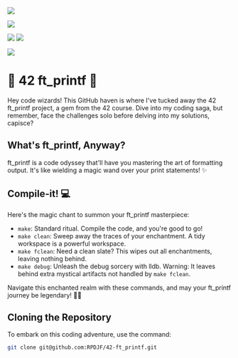 ![](https://github.com/ayogun/42-project-badges/blob/main/badges/ft_printfe.png?raw=true)

![](https://img.shields.io/github/languages/code-size/rpdjf/42-ft_printf?color=5BCFFF)

![](https://img.shields.io/badge/windows%20terminal-4D4D4D?style=for-the-badge&logo=windows%20terminal&logoColor=white)
![](https://img.shields.io/badge/WSL-0a97f5?style=for-the-badge&logo=linux&logoColor=white)

![](	https://img.shields.io/badge/mac%20os-000000?style=for-the-badge&logo=apple&logoColor=white)

# 🚀 42 ft_printf 🚀

Hey code wizards! This GitHub haven is where I've tucked away the 42 ft_printf project, a gem from the 42 course. Dive into my coding saga, but remember, face the challenges solo before delving into my solutions, capisce?

## What's ft_printf, Anyway?

ft_printf is a code odyssey that'll have you mastering the art of formatting output. It's like wielding a magic wand over your print statements! ✨

## Compile-it! 💻

Here's the magic chant to summon your ft_printf masterpiece:

- `make`: Standard ritual. Compile the code, and you're good to go!
- `make clean`: Sweep away the traces of your enchantment. A tidy workspace is a powerful workspace.
- `make fclean`: Need a clean slate? This wipes out all enchantments, leaving nothing behind.
- `make debug`: Unleash the debug sorcery with lldb. Warning: It leaves behind extra mystical artifacts not handled by `make fclean`.

Navigate this enchanted realm with these commands, and may your ft_printf journey be legendary! 🌟🔮

## Cloning the Repository
To embark on this coding adventure, use the command:
```bash
git clone git@github.com:RPDJF/42-ft_printf.git
```
